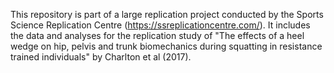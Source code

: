 This repository is part of a large replication project conducted by the Sports Science Replication Centre (https://ssreplicationcentre.com/). It includes the data and analyses for the replication study of "The effects of a heel wedge on hip, pelvis and trunk biomechanics during squatting in resistance trained individuals" by Charlton et al (2017).
